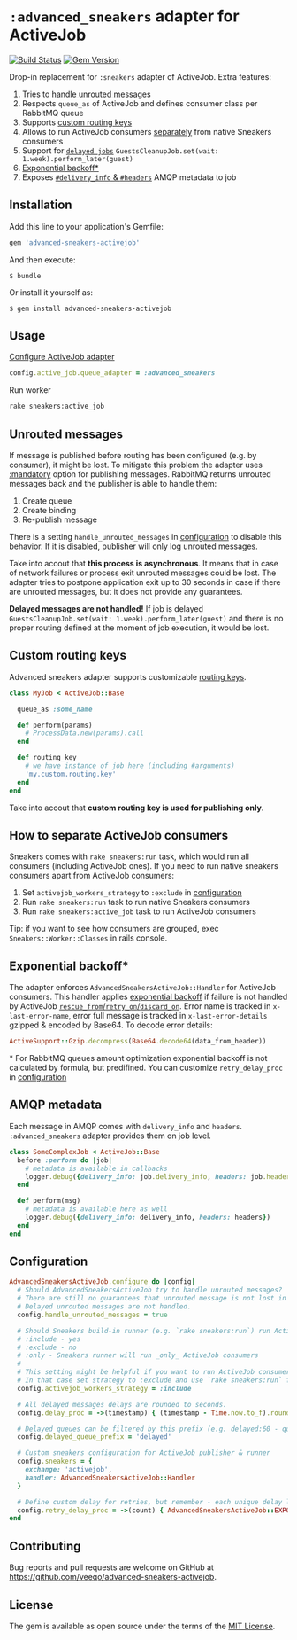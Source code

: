 # `:advanced_sneakers` adapter for ActiveJob
[![Build Status](https://travis-ci.com/veeqo/advanced-sneakers-activejob.svg?branch=master)](https://travis-ci.com/veeqo/advanced-sneakers-activejob) [![Gem Version](https://badge.fury.io/rb/advanced-sneakers-activejob.svg)](https://badge.fury.io/rb/advanced-sneakers-activejob)

Drop-in replacement for `:sneakers` adapter of ActiveJob. Extra features:

1. Tries to [handle unrouted messages](#unrouted-messages)
2. Respects `queue_as` of ActiveJob and defines consumer class per RabbitMQ queue
3. Supports [custom routing keys](#custom-routing-keys)
4. Allows to run ActiveJob consumers [separately](#how-to-separate-activejob-consumers) from native Sneakers consumers
5. Support for [`delayed jobs`](https://edgeguides.rubyonrails.org/active_job_basics.html#enqueue-the-job) `GuestsCleanupJob.set(wait: 1.week).perform_later(guest)`
6. [Exponential backoff\*](#exponential-backoff)
7. Exposes [`#delivery_info` & `#headers`](#amqp-metadata) AMQP metadata to job

## Installation

Add this line to your application's Gemfile:

```ruby
gem 'advanced-sneakers-activejob'
```

And then execute:

    $ bundle

Or install it yourself as:

    $ gem install advanced-sneakers-activejob

## Usage

[Configure ActiveJob adapter](https://edgeguides.rubyonrails.org/active_job_basics.html#setting-the-backend)
```ruby
config.active_job.queue_adapter = :advanced_sneakers
```

Run worker
```sh
rake sneakers:active_job
```

## Unrouted messages

If message is published before routing has been configured (e.g. by consumer), it might be lost. To mitigate this problem the adapter uses [:mandatory](http://rubybunny.info/articles/exchanges.html#publishing_messages_as_mandatory) option for publishing messages. RabbitMQ returns unrouted messages back and the publisher is able to handle them:

1. Create queue
2. Create binding
3. Re-publish message

There is a setting `handle_unrouted_messages` in [configuration](#configuration) to disable this behavior. If it is disabled, publisher will only log unrouted messages.

Take into accout that **this process is asynchronous**. It means that in case of network failures or process exit unrouted messages could be lost. The adapter tries to postpone application exit up to 30 seconds in case if there are unrouted messages, but it does not provide any guarantees.

**Delayed messages are not handled!** If job is delayed `GuestsCleanupJob.set(wait: 1.week).perform_later(guest)` and there is no proper routing defined at the moment of job execution, it would be lost.

## Custom routing keys

Advanced sneakers adapter supports customizable [routing keys](https://www.rabbitmq.com/tutorials/tutorial-four-ruby.html).

```ruby
class MyJob < ActiveJob::Base

  queue_as :some_name

  def perform(params)
    # ProcessData.new(params).call
  end

  def routing_key
    # we have instance of job here (including #arguments)
    'my.custom.routing.key'
  end
end
```

Take into accout that **custom routing key is used for publishing only**.

## How to separate ActiveJob consumers

Sneakers comes with `rake sneakers:run` task, which would run all consumers (including ActiveJob ones). If you need to run native sneakers consumers apart from ActiveJob consumers:
1. Set `activejob_workers_strategy` to `:exclude` in [configuration](#configuration)
2. Run `rake sneakers:run` task to run native Sneakers consumers
3. Run `rake sneakers:active_job` task to run ActiveJob consumers

Tip: if you want to see how consumers are grouped, exec `Sneakers::Worker::Classes` in rails console.

## Exponential backoff\*

The adapter enforces `AdvancedSneakersActiveJob::Handler` for ActiveJob consumers. This handler applies [exponential backoff](https://en.wikipedia.org/wiki/Exponential_backoff) if failure is not handled by ActiveJob [`rescue_from`/`retry_on`/`discard_on`](https://edgeguides.rubyonrails.org/active_job_basics.html#retrying-or-discarding-failed-jobs).
Error name is tracked in `x-last-error-name`, error full message is tracked in `x-last-error-details` gzipped & encoded by Base64. To decode error details:

```ruby
ActiveSupport::Gzip.decompress(Base64.decode64(data_from_header))
```

\* For RabbitMQ queues amount optimization exponential backoff is not calculated by formula, but predifined. You can customize `retry_delay_proc` in [configuration](#configuration)

## AMQP metadata

Each message in AMQP comes with `delivery_info` and `headers`. `:advanced_sneakers` adapter provides them on job level.

```ruby
class SomeComplexJob < ActiveJob::Base
  before :perform do |job|
    # metadata is available in callbacks
    logger.debug({delivery_info: job.delivery_info, headers: job.headers})
  end

  def perform(msg)
    # metadata is available here as well
    logger.debug({delivery_info: delivery_info, headers: headers})
  end
end
```

## Configuration

```ruby
AdvancedSneakersActiveJob.configure do |config|
  # Should AdvancedSneakersActiveJob try to handle unrouted messages?
  # There are still no guarantees that unrouted message is not lost in case of network failure or process exit.
  # Delayed unrouted messages are not handled.
  config.handle_unrouted_messages = true

  # Should Sneakers build-in runner (e.g. `rake sneakers:run`) run ActiveJob consumers?
  # :include - yes
  # :exclude - no
  # :only - Sneakers runner will run _only_ ActiveJob consumers
  #
  # This setting might be helpful if you want to run ActiveJob consumers apart from native Sneakers consumers.
  # In that case set strategy to :exclude and use `rake sneakers:run` for native and `rake sneakers:active_job` for ActiveJob consumers
  config.activejob_workers_strategy = :include

  # All delayed messages delays are rounded to seconds.
  config.delay_proc = ->(timestamp) { (timestamp - Time.now.to_f).round } } # integer result is expected

  # Delayed queues can be filtered by this prefix (e.g. delayed:60 - queue for messages with 1 minute delay)
  config.delayed_queue_prefix = 'delayed'

  # Custom sneakers configuration for ActiveJob publisher & runner
  config.sneakers = {
    exchange: 'activejob',
    handler: AdvancedSneakersActiveJob::Handler
  }

  # Define custom delay for retries, but remember - each unique delay leads to new queue on RabbitMQ side
  config.retry_delay_proc = ->(count) { AdvancedSneakersActiveJob::EXPONENTIAL_BACKOFF[count] }
end
```

## Contributing

Bug reports and pull requests are welcome on GitHub at https://github.com/veeqo/advanced-sneakers-activejob.

## License

The gem is available as open source under the terms of the [MIT License](https://opensource.org/licenses/MIT).
